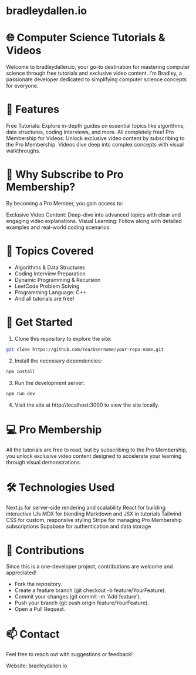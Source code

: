# bradleydallen.io


# 🌐 Computer Science Tutorials & Videos
Welcome to bradleydallen.io, your go-to destination for mastering computer science through free tutorials and exclusive video content. I’m Bradley, a passionate developer dedicated to simplifying computer science concepts for everyone.

# 🌟 Features
Free Tutorials: Explore in-depth guides on essential topics like algorithms, data structures, coding interviews, and more. All completely free!
Pro Membership for Videos: Unlock exclusive video content by subscribing to the Pro Membership. Videos dive deep into complex concepts with visual walkthroughs.


# 🏅 Why Subscribe to Pro Membership?
By becoming a Pro Member, you gain access to:

Exclusive Video Content: Deep-dive into advanced topics with clear and engaging video explanations.
Visual Learning: Follow along with detailed examples and real-world coding scenarios.


# 📖 Topics Covered
* Algorithms & Data Structures
* Coding Interview Preparation
* Dynamic Programming & Recursion
* LeetCode Problem Solving
* Programming Language: C++
* And all tutorials are free!


# 🚀 Get Started
1. Clone this repository to explore the site:
```bash
git clone https://github.com/YourUsername/your-repo-name.git
```
2. Install the necessary dependencies:
```bash
npm install
```
3. Run the development server:
```bash
npm run dev
```
4. Visit the site at http://localhost:3000 to view the site locally.

# 💻 Pro Membership
All the tutorials are free to read, but by subscribing to the Pro Membership, you unlock exclusive video content designed to accelerate your learning through visual demonstrations.

# 🛠 Technologies Used
Next.js for server-side rendering and scalability
React for building interactive UIs
MDX for blending Markdown and JSX in tutorials
Tailwind CSS for custom, responsive styling
Stripe for managing Pro Membership subscriptions
Supabase for authentication and data storage


# 🤝 Contributions
Since this is a one-developer project, contributions are welcome and appreciated!

* Fork the repository.
* Create a feature branch (git checkout -b feature/YourFeature).
* Commit your changes (git commit -m 'Add feature').
* Push your branch (git push origin feature/YourFeature).
* Open a Pull Request.


# 📫 Contact
Feel free to reach out with suggestions or feedback!

Website: bradleydallen.io